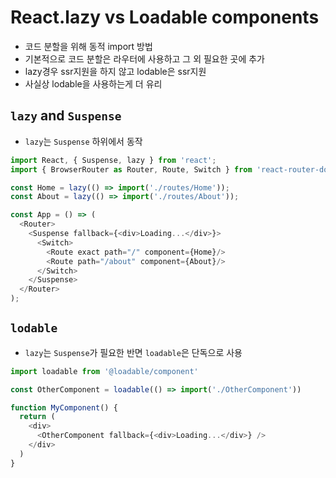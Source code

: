 # React.lazy vs Loadable components
- 코드 분할을 위해 동적 import 방법
- 기본적으로 코드 분할은 라우터에 사용하고 그 외 필요한 곳에 추가
- lazy경우 ssr지원을 하지 않고 lodable은 ssr지원
- 사실상 lodable을 사용하는게 더 유리

## `lazy` and `Suspense`
- `lazy`는 `Suspense` 하위에서 동작

```js
import React, { Suspense, lazy } from 'react';
import { BrowserRouter as Router, Route, Switch } from 'react-router-dom';

const Home = lazy(() => import('./routes/Home'));
const About = lazy(() => import('./routes/About'));

const App = () => (
  <Router>
    <Suspense fallback={<div>Loading...</div>}>
      <Switch>
        <Route exact path="/" component={Home}/>
        <Route path="/about" component={About}/>
      </Switch>
    </Suspense>
  </Router>
);
```

## `lodable`
- `lazy`는 `Suspense`가 필요한 반면 `loadable`은 단독으로 사용

```js
import loadable from '@loadable/component'

const OtherComponent = loadable(() => import('./OtherComponent'))

function MyComponent() {
  return (
    <div>
      <OtherComponent fallback={<div>Loading...</div>} />
    </div>
  )
}
```
